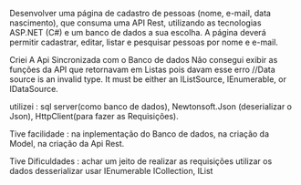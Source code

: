 Desenvolver uma página de cadastro de pessoas (nome, e-mail, data nascimento),
que consuma uma API Rest, utilizando as tecnologias ASP.NET (C#) e um banco de dados a sua escolha. A página deverá permitir cadastrar,
editar, listar e pesquisar pessoas por nome e e-mail.

Criei A Api Sincronizada com o Banco de dados
Não consegui exibir as funções da API que retornavam em Listas pois davam esse
erro //Data source is an invalid type. It must be either an IListSource, IEnumerable, or IDataSource.

utilizei :
sql server(como banco de dados),
Newtonsoft.Json (deserializar o Json),
HttpClient(para fazer as Requisições).

Tive facilidade : 
na inplementação do Banco de dados,
na criação da Model,
na criação da Api Rest.

Tive Dificuldades :
achar um jeito de realizar as requisições
utilizar os dados desserializar 
usar IEnumerable ICollection, IList

